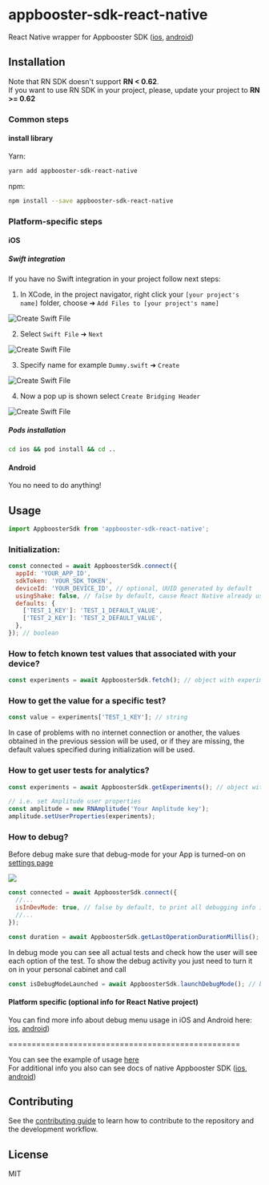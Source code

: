 # appbooster-sdk-react-native

React Native wrapper for Appbooster SDK ([ios](https://github.com/appbooster/appbooster-sdk-ios), [android](https://github.com/appbooster/appbooster-sdk-android))

## Installation

Note that RN SDK doesn't support **RN < 0.62**.  
If you want to use RN SDK in your project, please, update your project to **RN >= 0.62**

### Common steps

#### install library

Yarn:

```sh
yarn add appbooster-sdk-react-native
```

npm:

```sh
npm install --save appbooster-sdk-react-native
```

### Platform-specific steps

#### iOS

##### Swift integration

If you have no Swift integration in your project follow next steps:

1. In XCode, in the project navigator, right click your `[your project's name]` folder, choose ➜ `Add Files to [your project's name]`

![Create Swift File](https://i.imgur.com/00K5UZ1.png)

2. Select `Swift File` ➜ `Next`

![Create Swift File](https://i.imgur.com/Mdc9MLk.png)

3. Specify name for example `Dummy.swift` ➜ `Create`

![Create Swift File](https://i.imgur.com/2HSk7Jp.png)

4. Now a pop up is shown select `Create Bridging Header`

![Create Swift File](https://i.imgur.com/f2zA0n9.png)

##### Pods installation

```bash
cd ios && pod install && cd ..
```

#### Android

You no need to do anything!

## Usage

```js
import AppboosterSdk from 'appbooster-sdk-react-native';
```

### Initialization:

```js
const connected = await AppboosterSdk.connect({
  appId: 'YOUR_APP_ID',
  sdkToken: 'YOUR_SDK_TOKEN',
  deviceId: 'YOUR_DEVICE_ID', // optional, UUID generated by default
  usingShake: false, // false by default, cause React Native already uses shake motion in debug mode for own purposes (show React Native debug window after shaking your device)
  defaults: {
    ['TEST_1_KEY']: 'TEST_1_DEFAULT_VALUE',
    ['TEST_2_KEY']: 'TEST_2_DEFAULT_VALUE',
  },
}); // boolean
```

### How to fetch known test values that associated with your device?

```js
const experiments = await AppboosterSdk.fetch(); // object with experiments (initial fetch to server)
```

### How to get the value for a specific test?

```js
const value = experiments['TEST_1_KEY']; // string
```

In case of problems with no internet connection or another, the values obtained in the previous session will be used, or if they are missing, the default values specified during initialization will be used.

### How to get user tests for analytics?

```js
const experiments = await AppboosterSdk.getExperiments(); // object with experiments (cached values after initial fetch to server)

// i.e. set Amplitude user properties
const amplitude = new RNAmplitude('Your Amplitude key');
amplitude.setUserProperties(experiments);
```

### How to debug?

Before debug make sure that debug-mode for your App is turned-on on [settings page](https://platform.appbooster.com/ab/settings)

![](https://imgproxy.appbooster.com/9ACImnEbmsO822dynjTjcC_B8aXzbbpPQsOgop2PlBs//aHR0cHM6Ly9hcHBib29zdGVyLWNsb3VkLnMzLmV1LWNlbnRyYWwtMS5hbWF6b25hd3MuY29tLzk0N2M5NzdmLTAwY2EtNDA1Yi04OGQ4LTAzOTM4ZjY4OTAzYi5wbmc.png)

```js
const connected = await AppboosterSdk.connect({
  //...
  isInDevMode: true, // false by default, to print all debugging info in the console (you can see logs in XCode or Android Studio)
  //...
});

const duration = await AppboosterSdk.getLastOperationDurationMillis(); // number (the duration of the last operation in milliseconds)
```

In debug mode you can see all actual tests and check how the user will see each option of the test. To show the debug activity you just need to turn it on in your personal cabinet and call

```js
const isDebugModeLaunched = await AppboosterSdk.launchDebugMode(); // boolean
```

#### Platform specific (optional info for React Native project)

You can find more info about debug menu usage in iOS and Android here: [ios](https://github.com/appbooster/appbooster-sdk-ios#how-to-debug), [android](https://github.com/appbooster/appbooster-sdk-android#how-to-debug))

==================================================

You can see the example of usage [here](example)  
For additional info you also can see docs of native Appbooster SDK ([ios](https://github.com/appbooster/appbooster-sdk-ios), [android](https://github.com/appbooster/appbooster-sdk-android))

## Contributing

See the [contributing guide](CONTRIBUTING.md) to learn how to contribute to the repository and the development workflow.

## License

MIT
